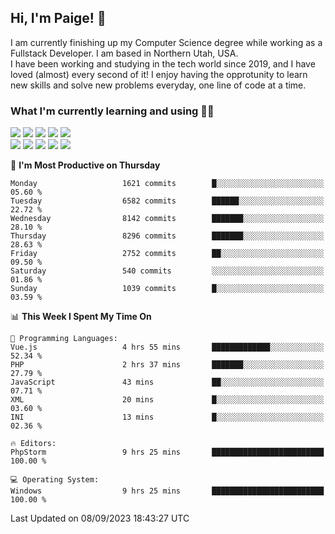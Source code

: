 ## Hi, I'm Paige! :vulcan_salute:

I am currently finishing up my Computer Science degree while working as a Fullstack Developer. I am based in Northern Utah, USA. \
I have been working and studying in the tech world since 2019, and I have loved (almost) every second of it! I enjoy having the opprotunity to learn new skills and solve new problems everyday, one line of code at a time.  

### What I'm currently learning and using :woman_technologist:
![](https://img.shields.io/badge/Laravel-FF2D20?style=for-the-badge&logo=laravel&logoColor=white) 
![](https://img.shields.io/badge/PHP-777BB4?style=for-the-badge&logo=php&logoColor=white)
![](https://img.shields.io/badge/Vue.js-35495E?style=for-the-badge&logo=vuedotjs&logoColor=4FC08D) 
![](https://img.shields.io/badge/MySQL-005C84?style=for-the-badge&logo=mysql&logoColor=white) 
![](https://img.shields.io/badge/Tailwind_CSS-38B2AC?style=for-the-badge&logo=tailwind-css&logoColor=white) \
![](https://img.shields.io/badge/Python-FFD43B?style=for-the-badge&logo=python&logoColor=blue)
![](https://img.shields.io/badge/Django-092E20?style=for-the-badge&logo=django&logoColor=green)
![](https://img.shields.io/badge/Kotlin-0095D5?&style=for-the-badge&logo=kotlin&logoColor=white)
![](https://img.shields.io/badge/Java-ED8B00?style=for-the-badge&logo=java&logoColor=white)
![](https://img.shields.io/badge/Haskell-5D4F85?style=for-the-badge&logo=haskell&logoColor=white) 

<!--START_SECTION:waka-->
📅 **I'm Most Productive on Thursday** 

```text
Monday                   1621 commits        █░░░░░░░░░░░░░░░░░░░░░░░░   05.60 % 
Tuesday                  6582 commits        ██████░░░░░░░░░░░░░░░░░░░   22.72 % 
Wednesday                8142 commits        ███████░░░░░░░░░░░░░░░░░░   28.10 % 
Thursday                 8296 commits        ███████░░░░░░░░░░░░░░░░░░   28.63 % 
Friday                   2752 commits        ██░░░░░░░░░░░░░░░░░░░░░░░   09.50 % 
Saturday                 540 commits         ░░░░░░░░░░░░░░░░░░░░░░░░░   01.86 % 
Sunday                   1039 commits        █░░░░░░░░░░░░░░░░░░░░░░░░   03.59 % 
```


📊 **This Week I Spent My Time On** 

```text
💬 Programming Languages: 
Vue.js                   4 hrs 55 mins       █████████████░░░░░░░░░░░░   52.34 % 
PHP                      2 hrs 37 mins       ███████░░░░░░░░░░░░░░░░░░   27.79 % 
JavaScript               43 mins             ██░░░░░░░░░░░░░░░░░░░░░░░   07.71 % 
XML                      20 mins             █░░░░░░░░░░░░░░░░░░░░░░░░   03.60 % 
INI                      13 mins             █░░░░░░░░░░░░░░░░░░░░░░░░   02.36 % 

🔥 Editors: 
PhpStorm                 9 hrs 25 mins       █████████████████████████   100.00 % 

💻 Operating System: 
Windows                  9 hrs 25 mins       █████████████████████████   100.00 % 
```


 Last Updated on 08/09/2023 18:43:27 UTC
<!--END_SECTION:waka-->
